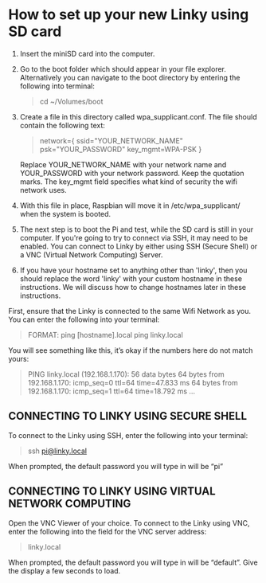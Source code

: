# How to set up your new Linky using SD card



1. Insert the miniSD card into the computer.
2. Go to the boot folder which should appear in your file explorer. Alternatively you can navigate to the boot directory by entering the following into terminal:

    >cd ~/Volumes/boot

3. Create a file in this directory called wpa_supplicant.conf. The file should contain the following text:

    >network={
    		ssid="YOUR_NETWORK_NAME"
    		psk="YOUR_PASSWORD"
    		key_mgmt=WPA-PSK
      }

      Replace YOUR_NETWORK_NAME with your network name and YOUR_PASSWORD with your network password. Keep the quotation marks. The key_mgmt field specifies what kind of security the wifi network uses.

4. With this file in place, Raspbian will move it in /etc/wpa_supplicant/ when the system is booted.

5. The next step is to boot the Pi and test, while the SD card is still in your computer. If you're going to try to connect via SSH, it may need to be enabled.
You can connect to Linky by either using SSH (Secure Shell) or a VNC (Virtual Network Computing) Server.
6. If you have your hostname set to anything other than 'linky', then you should replace the word 'linky' with your custom hostname in these instructions. We will discuss how to change hostnames later in these instructions.

First, ensure that the Linky is connected to the same Wifi Network as you. You can enter the following into your terminal:

>FORMAT: ping [hostname].local
>ping linky.local

You will see something like this, it’s okay if the numbers here do not match yours:

>PING linky.local (192.168.1.170): 56 data bytes
64 bytes from 192.168.1.170: icmp_seq=0 ttl=64 time=47.833 ms
64 bytes from 192.168.1.170: icmp_seq=1 ttl=64 time=18.792 ms
…

## CONNECTING TO LINKY USING SECURE SHELL
To connect to the Linky using SSH, enter the following into your terminal:

>ssh pi@linky.local

When prompted, the default password you will type in will be “pi”


## CONNECTING TO LINKY USING VIRTUAL NETWORK COMPUTING
Open the VNC Viewer of your choice. To connect to the Linky using VNC, enter the following into the field for the VNC server address:

>linky.local

When prompted, the default password you will type in will be “default”. Give the display a few seconds to load.
